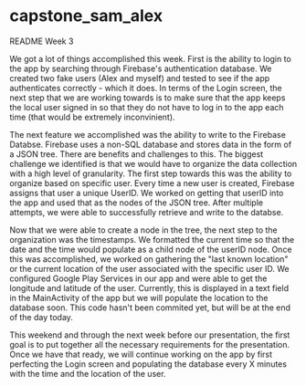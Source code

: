 # capstone_sam_alex

README Week 3

We got a lot of things accomplished this week. First is the ability to login to the app by searching through Firebase's authentication database. We created two fake users (Alex and myself) and tested to see if the app authenticates correctly - which it does. In terms of the Login screen, the next step that we are working towards is to make sure that the app keeps the local user signed in so that they do not have to log in to the app each time (that would be extremely inconvinient). 

The next feature we accomplished was the ability to write to the Firebase Databse. Firebase uses a non-SQL database and stores data in the form of a JSON tree. There are benefits and challenges to this. The biggest challenge we identified is that we would have to organize the data collection with a high level of granularity. The first step towards this was the ability to organize based on specific user. Every time a new user is created, Firebase assigns that user a unique UserID. We worked on getting that userID into the app and used that as the  nodes of the JSON tree. After multiple attempts, we were able to successfully retrieve and write to the databse.

Now that we were able to create a node in the tree, the next step to the organization was the timestamps. We formatted the current time so that the date and the time would populate as a child node of the userID node. Once this was accomplished, we worked on gathering the "last known location" or the current location of the user associated with the specific user ID. We configured Google Play Services in our app and were able to get the longitude and latitude of the user. Currently, this is displayed in a text field in the MainActivity of the app but we will populate the location to the database soon. This code hasn't been commited yet, but will be at the end of the day today.

This weekend and through the next week before our presentation, the first goal is to put together all the necessary requirements for the presentation. Once we have that ready, we will continue working on the app by first perfecting the Login screen and populating the database every X minutes with the time and the location of the user. 

